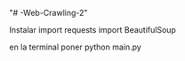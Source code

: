 "# -Web-Crawling-2" 

Instalar 
import requests
import BeautifulSoup

en la terminal poner
python main.py 